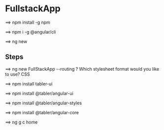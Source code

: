# FullstackApp

==> npm install -g npm

==> npm i -g @angular/cli

==> ng new 

## Steps

==> ng new FullStackApp --routing
? Which stylesheet format would you like to use? CSS


==> npm install tabler-ui

==> npm install @tabler/angular-ui

==> npm install @tabler/angular-styles

==> npm install @tabler/angular-core


==> ng g c home